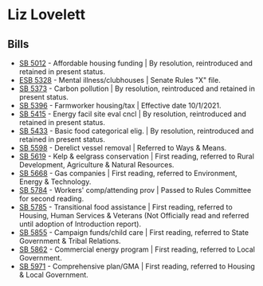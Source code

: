 # Liz Lovelett
## Bills
* [SB 5012](/bill/2021-22/sb/5012/) - Affordable housing funding | By resolution, reintroduced and retained in present status.
* [ESB 5328](/bill/2021-22/esb/5328/) - Mental illness/clubhouses | Senate Rules "X" file.
* [SB 5373](/bill/2021-22/sb/5373/) - Carbon pollution | By resolution, reintroduced and retained in present status.
* [SB 5396](/bill/2021-22/sb/5396/) - Farmworker housing/tax | Effective date 10/1/2021.
* [SB 5415](/bill/2021-22/sb/5415/) - Energy facil site eval cncl | By resolution, reintroduced and retained in present status.
* [SB 5433](/bill/2021-22/sb/5433/) - Basic food categorical elig. | By resolution, reintroduced and retained in present status.
* [SB 5598](/bill/2021-22/sb/5598/) - Derelict vessel removal | Referred to Ways & Means.
* [SB 5619](/bill/2021-22/sb/5619/) - Kelp & eelgrass conservation | First reading, referred to Rural Development, Agriculture & Natural Resources.
* [SB 5668](/bill/2021-22/sb/5668/) - Gas companies | First reading, referred to Environment, Energy & Technology.
* [SB 5784](/bill/2021-22/sb/5784/) - Workers' comp/attending prov | Passed to Rules Committee for second reading.
* [SB 5785](/bill/2021-22/sb/5785/) - Transitional food assistance | First reading, referred to Housing, Human Services & Veterans (Not Officially read and referred until adoption of Introduction report).
* [SB 5855](/bill/2021-22/sb/5855/) - Campaign funds/child care | First reading, referred to State Government & Tribal Relations.
* [SB 5862](/bill/2021-22/sb/5862/) - Commercial energy program | First reading, referred to Local Government.
* [SB 5971](/bill/2021-22/sb/5971/) - Comprehensive plan/GMA | First reading, referred to Housing & Local Government.
